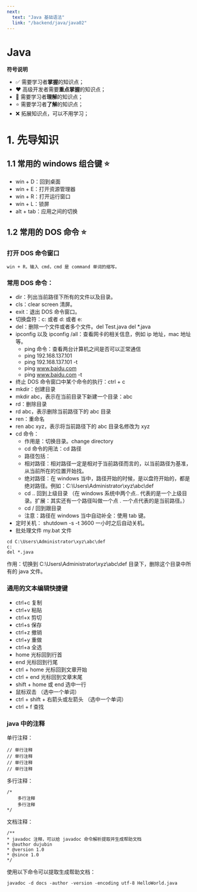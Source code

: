 ```yaml
---
next:
  text: "Java 基础语法"
  link: "/backend/java/java02"
---
```


# Java

**符号说明**

* :white_check_mark: 需要学习者**掌握**的知识点；
* :heart: 高级开发者需要**重点掌握**的知识点；
* :rocket: 需要学习者**理解**的知识点；
* :star: 需要学习者**了解**的知识点；
* :x: 拓展知识点，可以不用学习；
# 1. 先导知识

## 1.1 常用的 windows 组合键 :star:

* win + D：回到桌面
* win + E：打开资源管理器
* win + R：打开运行窗口
* win + L：锁屏
* alt + tab：应用之间的切换

## 1.2 常用的 DOS 命令 :star:

### 打开 DOS 命令窗口

    win + R，输入 cmd，cmd 是 command 单词的缩写。

### 常用 DOS 命令：

* dir：列出当前路径下所有的文件以及目录。
* cls：clear screen 清屏。
* exit：退出 DOS 命令窗口。
* 切换盘符：c: 或者 d: 或者 e:
* del：删除一个文件或者多个文件。del Test.java del \*.java
* ipconfig 以及 ipconfig /all：查看网卡的相关信息，例如 ip 地址，mac 地址等。
  + ping 命令：查看两台计算机之间是否可以正常通信
  + ping 192.168.137.101
  + ping 192.168.137.101 -t
  + ping www.baidu.com
  + ping www.baidu.com -t
* 终止 DOS 命令窗口中某个命令的执行：ctrl + c
* mkdir：创建目录
* mkdir abc，表示在当前目录下新建一个目录：abc
* rd：删除目录
* rd abc，表示删除当前路径下的 abc 目录
* ren：重命名
* ren abc xyz，表示将当前路径下的 abc 目录名修改为 xyz
* cd 命令：
  + 作用是：切换目录。change directory
  + cd 命令的用法：cd 路径
  + 路径包括：
  + 相对路径：相对路径一定是相对于当前路径而言的，以当前路径为基准，从当前所在的位置开始找。
  + 绝对路径：在 windows 当中，路径开始的时候，是以盘符开始的，都是绝对路径。例如：C:\Users\Administrator\xyz\abc\def
  + cd .. 回到上级目录 （在 windows 系统中两个点.. 代表的是一个上级目录。扩展：其实还有一个路径叫做一个点 . 一个点代表的是当前路径。）
  + cd / 回到跟目录
  + 注意：路径在 windows 当中自动补全：使用 tab 键。
* 定时关机：
  shutdown -s -t 3600 一小时之后自动关机。
* 批处理文件
  my.bat 文件

```
cd C:\Users\Administrator\xyz\abc\def
c:
del *.java
```

作用：切换到 C:\Users\Administrator\xyz\abc\def 目录下，删除这个目录中所有的 java 文件。

### 通用的文本编辑快捷键

* ctrl+c 复制
* ctrl+v 粘贴
* ctrl+x 剪切
* ctrl+s 保存
* ctrl+z 撤销
* ctrl+y 重做
* ctrl+a 全选
* home 光标回到行首
* end 光标回到行尾
* ctrl + home 光标回到文章开始
* ctrl + end 光标回到文章末尾
* shift + home 或 end 选中一行
* 鼠标双击 （选中一个单词）
* ctrl + shift + 右箭头或左箭头 （选中一个单词）
* ctrl + f 查找

### java 中的注释

单行注释：

```
// 单行注释
// 单行注释
// 单行注释
// 单行注释
```

多行注释：

```
/*
	多行注释
	多行注释
*/
```

文档注释：

```
/**
* javadoc 注释，可以给 javadoc 命令解析提取并生成帮助文档
* @author dujubin
* @version 1.0
* @since 1.0
*/
```

使用以下命令可以提取生成帮助文档：

```
javadoc -d docs -author -version -encoding utf-8 HelloWorld.java
```
<a-back-top />